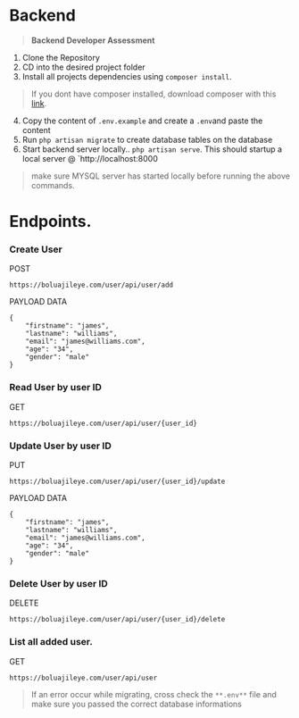 # Backend


> **Backend Developer Assessment** 
1. Clone the Repository
2. CD into the desired project folder 
3. Install all projects dependencies using `composer install`.
> If you dont have composer installed, download composer with this [link](https://getcomposer.org/download/).
4. Copy the content of `.env.example` and create a `.env`and paste the content
5. Run `php artisan migrate` to create database tables on the database
6. Start backend server locally.. `php artisan serve`. This should startup a local server @ `http://localhost:8000
> make sure MYSQL server has started locally before running the above commands.


# Endpoints.
### Create User

POST
```shell
https://boluajileye.com/user/api/user/add
```
PAYLOAD DATA

```shell
{
    "firstname": "james",
    "lastname": "williams",
    "email": "james@williams.com",
    "age": "34",
    "gender": "male"
}
```
### Read User by user ID

GET
```shell
https://boluajileye.com/user/api/user/{user_id}
```

### Update User by user ID

PUT
```shell
https://boluajileye.com/user/api/user/{user_id}/update
```
PAYLOAD DATA

```shell
{
    "firstname": "james",
    "lastname": "williams",
    "email": "james@williams.com",
    "age": "34",
    "gender": "male"
}
```

### Delete User by user ID

DELETE
```shell
https://boluajileye.com/user/api/user/{user_id}/delete
```
### List all added user.

GET
```shell
https://boluajileye.com/user/api/user 
```


> If an error occur while migrating, cross check the `**.env**`  file and make sure you passed the correct database informations

```
